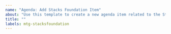 ```yaml
---
name: "Agenda: Add Stacks Foundation Item"
about: "Use this template to create a new agenda item related to the Stacks Foundation."
title: ""
labels: mtg-stacksfoundation
---
```


<!-- These agenda items generally relate to the Stacks Foundation and its operations. -->
